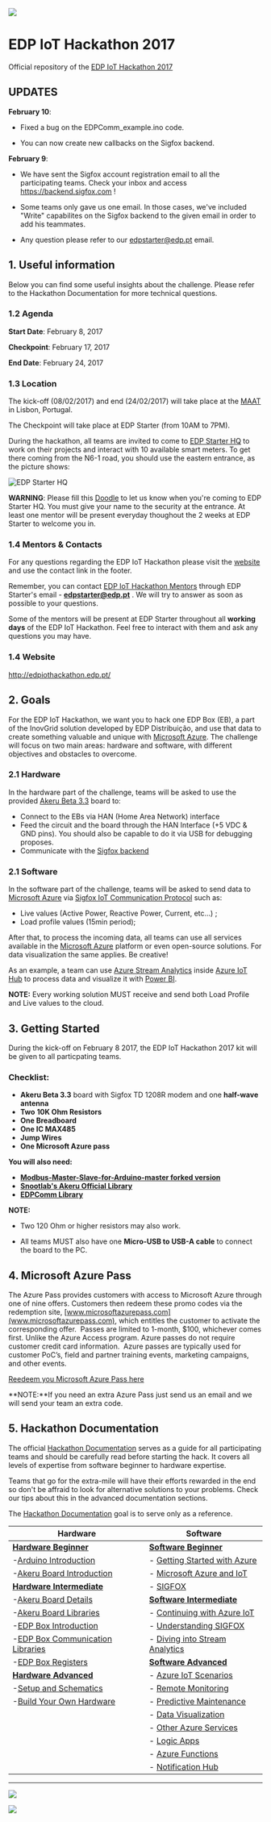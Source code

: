 ![](images/edp_iot_hackathon_logo.jpg)


# EDP IoT Hackathon 2017

Official repository of the [EDP IoT Hackathon 2017](http://edpiothackathon.edp.pt/)

## **UPDATES** ##

**February 10**: 

- Fixed a bug on the EDPComm_example.ino code.

- You can now create new callbacks on the Sigfox backend.


**February 9**: 

- We have sent the Sigfox account registration email to all the participating teams. Check your inbox and access https://backend.sigfox.com !

- Some teams only gave us one email. In those cases, we've included "Write" capabilites on the Sigfox backend to the given email in order to add his teammates.

- Any question please refer to our edpstarter@edp.pt email.

## **1.** **Useful information**
Below you can find some useful insights about the challenge. Please refer to the Hackathon 
Documentation for more technical questions.


### **1.2** **Agenda**

**Start Date**: February 8, 2017

**Checkpoint**: February 17, 2017

**End Date**: February 24, 2017

### **1.3** **Location**

The kick-off (08/02/2017) and end (24/02/2017) will take place at the [MAAT](https://goo.gl/maps/oqDVp2ZfSoN2) in Lisbon, Portugal.

The Checkpoint will take place at EDP Starter (from 10AM to 7PM).

During the hackathon, all teams are invited to come to
[EDP Starter HQ](https://goo.gl/maps/Sckm6r6PWuQ2) to work on their projects and interact with 10 available smart meters.
To get there coming from the N6-1 road, you should use the eastern entrance, as the picture shows:

![EDP Starter HQ](images/mapa_edp_starter.png)


**WARNING**: Please fill this [Doodle](http://doodle.com/poll/y4upguc6wvfen4ih) to let us know when you're coming to EDP Starter HQ. You must give your name to the security at the entrance. At least one mentor will be present everyday thoughout the 2 weeks at EDP Starter to welcome you in. 

### **1.4** **Mentors & Contacts**
For any questions regarding the EDP IoT Hackathon please visit the [website](http://edpiothackathon.edp.pt) and use the contact link in the footer.

Remember, you can contact [EDP IoT Hackathon Mentors](https://edpiothackathon.edp.pt/Home/Mentors) through EDP Starter's email - **edpstarter@edp.pt** . We will try to answer as soon as possible to your questions.

Some of the mentors will be present at EDP Starter throughout all **working days** of the EDP IoT Hackathon. Feel free to interact with them and ask any questions you may have.


### **1.4** **Website**

http://edpiothackathon.edp.pt/

## **2.** **Goals**

For the EDP IoT Hackathon, we want you to hack one EDP Box (EB), a part of the InovGrid 
solution developed by EDP Distribuição, and use that data to create
something valuable and unique with [Microsoft Azure](https://azure.microsoft.com/en-gb/). The challenge
will focus on two main areas: hardware and software, with different objectives and obstacles to overcome. 


### **2.1** **Hardware**

In the hardware part of the challenge, teams will be asked to use the provided 
[Akeru Beta 3.3](http://snootlab.com/lang-en/snootlab-shields/829-akeru-beta-33-en.html) board to:

* Connect to the EBs via HAN (Home Area Network) interface 
* Feed the circuit and the board through the HAN Interface (+5 VDC & GND pins). You should also be capable to do it via USB for debugging proposes.
* Communicate with the [Sigfox backend](https://backend.sigfox.com/welcome/news)

### **2.1** **Software**

In the software part of the challenge, teams will be asked to send data to [Microsoft Azure](https://azure.microsoft.com/en-gb/) 
via [Sigfox IoT Communication Protocol](https://www.sigfox.com/) such as:

* Live values (Active Power, Reactive Power, Current, etc...) ;
* Load profile values (15min period);

After that, to process the incoming data, all teams can use all services available in the [Microsoft Azure](https://azure.microsoft.com/en-gb/) platform or even open-source solutions. For data visualization the same applies. Be creative!

As an example, a team can use [Azure Stream Analytics](https://azure.microsoft.com/en-gb/services/stream-analytics/) inside [Azure IoT Hub](https://azure.microsoft.com/en-gb/services/iot-hub/) to process data and visualize it with [Power BI](https://powerbi.microsoft.com/en-us/).

**NOTE:** Every working solution MUST receive and send both Load Profile and Live values to the cloud.

## **3. Getting Started**

During the kick-off on February 8 2017, the EDP IoT Hackathon 2017 kit will be given to all particpating teams. 

### **Checklist:**
* **Akeru Beta 3.3** board with Sigfox TD 1208R modem and one **half-wave antenna**
* **Two** **10K Ohm Resistors**
* **One Breadboard**
* **One IC MAX485**
* **Jump Wires**
* **One Microsoft Azure pass**

**You will also need:**

* **[Modbus-Master-Slave-for-Arduino-master forked version](https://github.com/edphackathon/Modbus-Master-Slave-for-Arduino)**
* **[Snootlab's Akeru Official Library](https://github.com/Snootlab/Akeru)**
* **[EDPComm Library](/src/EDPComm-Hackathon-2017)**

**NOTE:** 

- Two 120 Ohm or higher resistors may also work.

- All teams MUST also have one **Micro-USB to USB-A cable** to connect the board to the PC.

## **4. Microsoft Azure Pass**

The Azure Pass provides customers with access to Microsoft Azure through one of nine offers. Customers then redeem these promo codes via the redemption site, [www.microsoftazurepass.com](www.microsoftazurepass.com), which entitles the customer to activate the corresponding offer. 
Passes are limited to 1-month, $100, whichever comes first. Unlike the Azure Access program. Azure passes do not require customer credit card information. 
Azure passes are typically used for customer PoC’s, field and partner training events, marketing campaigns, and other events.  

[Reedeem you Microsoft Azure Pass here](http://www.microsoftazurepass.com/)

**NOTE:**If you need an extra Azure Pass just send us an email and we will send your team an extra code.

## **5. Hackathon Documentation**

The official [Hackathon Documentation](Documentation/) serves as a guide for all participating teams and should be carefully read before starting the hack. It covers all levels of expertise from software beginner to hardware expertise. 


Teams that go for the extra-mile will have their efforts rewarded in the end so don't be affraid to look for alternative solutions to your problems. Check our tips about this in the advanced documentation sections. 

The [Hackathon Documentation](Documentation/) goal is to serve only as a reference. 

| **Hardware** | **Software** |
|--------------|--------------|
| **[Hardware Beginner](Documentation/hardware-beginner.md)**| **[Software Beginner](Documentation/software-beginner.md)** |
| -[Arduino Introduction](Documentation/hardware-beginner-arduino101.md)|  - [Getting Started with Azure](Documentation/software-beginner-startingazure.md)  |
| -[Akeru Board Introduction](Documentation/hardware-intermediate-akeru.md#akeru-introduction)|  -  [Microsoft Azure and IoT](Documentation/software-beginner-azureiot.md) |
|**[Hardware Intermediate](Documentation/hardware-intermediate.md)** |  -  [SIGFOX](Documentation/software-beginner-sigfox.md) |
|-[Akeru Board Details](Documentation/hardware-intermediate-akeru.md#akeru-details) | **[Software Intermediate](Documentation/software-intermediate.md)** |
| -[Akeru Board Libraries](Documentation/hardware-intermediate-akeru.md#akeru-libraries)|  -  [Continuing with Azure IoT](Documentation/software-intermediate-azureiot.md) |
| -[EDP Box Introduction](Documentation/hardware-intermediate-eb.md#eb-introduction)|  -  [Understanding SIGFOX](Documentation/software-intermediate-sigfox.md) |
| -[EDP Box Communication Libraries](Documentation/hardware-intermediate-eb-comm.md)|  -  [Diving into Stream Analytics](Documentation/software-intermediate-asa.md) |
|-[EDP Box Registers](Documentation/hardware-intermediate-registers.md) | **[Software Advanced](Documentation/software-advanced.md)** |
| **[Hardware Advanced](Documentation/hardware-advanced.md)**|  - [Azure IoT Scenarios](Documentation/software-advanced.md#azure-iot-scenarios) |
|   -[Setup and Schematics](Documentation/hardware-advanced-setup.md)|  - [Remote Monitoring](Documentation/software-advanced.md#remote-monitoring) |
|   -[Build Your Own Hardware](Documentation/hardware-advanced-byohw.md)|  - [Predictive Maintenance](Documentation/software-advanced.md#predictive-maintenance) |
| |  - [Data Visualization](Documentation/software-advanced.md#data-visualization) |
| |  - [Other Azure Services](Documentation/software-advanced.md#other-azure-services) |
| |    - [Logic Apps](Documentation/software-advanced.md#logic-apps) |
| |    - [Azure Functions](Documentation/software-advanced.md#azure-functions) |
| |    - [Notification Hub](Documentation/software-advanced.md#notification-hub) |

---

![](images/edp_ms.jpg)


![](images/edp_partners.jpg)